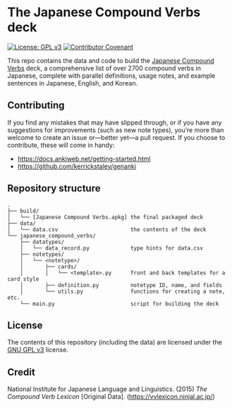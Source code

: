# The Japanese Compound Verbs deck

[![License: GPL v3](https://img.shields.io/badge/License-GPLv3-blue.svg)](https://www.gnu.org/licenses/gpl-3.0)
[![Contributor Covenant](https://img.shields.io/badge/Contributor%20Covenant-2.1-4baaaa.svg)](CODE_OF_CONDUCT.md)

This repo contains the data and code to build the [Japanese Compound Verbs](https://ankiweb.net/shared/info/921752699) deck, a comprehensive list of over 2700 compound verbs in Japanese, complete with parallel definitions, usage notes, and example sentences in Japanese, English, and Korean.

## Contributing

If you find any mistakes that may have slipped through, or if you have any suggestions for improvements (such as new note types), you’re more than welcome to create an issue or—better yet—a pull request. If you choose to contribute, these will come in handy:

- https://docs.ankiweb.net/getting-started.html
- https://github.com/kerrickstaley/genanki

## Repository structure

```
.
├── build/
│   └── [Japanese Compound Verbs.apkg] the final packaged deck
├── data/
│   └── data.csv                       the contents of the deck
└── japanese_compound_verbs/
    ├── datatypes/
    │   └── data_record.py             type hints for data.csv
    ├── notetypes/
    │   └── <notetype>/
    │       ├── cards/
    │       │   └── <template>.py      front and back templates for a card style
    │       ├── definition.py          notetype ID, name, and fields 
    │       └── utils.py               functions for creating a note, etc.
    └── main.py                        script for building the deck
```

## License

The contents of this repository (including the data) are licensed under the [GNU GPL v3](https://choosealicense.com/licenses/gpl-3.0/) license.

## Credit

National Institute for Japanese Language and Linguistics. (2015) *The Compound Verb Lexicon* [Original Data]. (https://vvlexicon.ninjal.ac.jp/)
